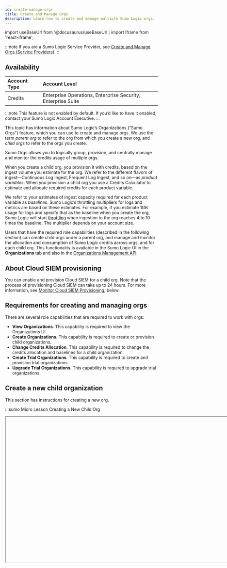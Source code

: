 ```yaml
---
id: create-manage-orgs
title: Create and Manage Orgs
description: Learn how to create and manage multiple Sumo Logic orgs.
---
```


import useBaseUrl from '@docusaurus/useBaseUrl';
import Iframe from 'react-iframe';

:::note
If you are a Sumo Logic Service Provider, see [Create and Manage Orgs (Service Providers)](create-manage-orgs-service-providers.md).
:::

## Availability

| Account Type | Account Level |
|:--------------|:--------------------------------------------------------------|
| Credits | Enterprise Operations, Enterprise Security, Enterprise Suite |

:::note
This feature is not enabled by default. If you’d like to have it enabled, contact your Sumo Logic Account Executive.
:::

This topic has information about Sumo Logic’s Organizations (“Sumo Orgs”) feature, which you can use to create and manage orgs. We use the term *parent org* to refer to the org from which you create a new org, and *child orgs* to refer to the orgs you create. 

Sumo Orgs allows you to logically group, provision, and centrally manage and monitor the credits usage of multiple orgs.

When you create a child org, you provision it with credits, based on the ingest volume you estimate for the org. We refer to the different flavors of ingest—Continuous Log Ingest, Frequent Log Ingest, and so on—as *product variables*. When you provision a child org you use a Credits Calculator to estimate and allocate required credits for each product variable. 

We refer to your estimates of ingest capacity required for each product variable as *baselines*. Sumo Logic’s throttling multipliers for logs and metrics are based on these estimates. For example, if you estimate 1GB usage for logs and specify that as the baseline when you create the org, Sumo Logic will start [throttling](/docs/manage/ingestion-volume/log-ingestion.md) when ingestion to the org reaches 4 to 10 times the baseline. The multiplier depends on your account size.

Users that have the required role capabilities (described in the following section) can create child orgs under a parent org, and manage and monitor the allocation and consumption of Sumo Logic credits across orgs, and for each child org. This functionality is available in the Sumo Logic UI in the **Organizations** tab and also in the [Organizations Management API](https://organizations.sumologic.com/docs/).

## About Cloud SIEM provisioning

You can enable and provision Cloud SIEM for a child org. Note that the process of provisioning Cloud SIEM can take up to 24 hours. For more information, see [Monitor Cloud SIEM Provisioning](#monitor-cloud-siem-provisioning), below.

## Requirements for creating and managing orgs

There are several role capabilities that are required to work with orgs:

* **View Organizations**. This capability is required to view the Organizations UI.
* **Create Organizations**. This capability is required to create or provision child organizations.
* **Change Credits Allocation**. This capability is required to change the credits allocation and baselines for a child organization. 
* **Create Trial Organizations**. This capability is required to create and provision trial organizations. 
* **Upgrade Trial Organizations**. This capability is required to upgrade trial organizations. 

## Create a new child organization

This section has instructions for creating a new org.

:::sumo Micro Lesson
Creating a New Child Org
<Iframe url="https://www.youtube.com/embed/omTHPAJ9dIg?si=m5dVp5oXu29wq4Pu"
        width="854px"
        height="480px"
        id="myId"
        className="video-container"
        display="initial"
        position="relative"
        allow="accelerometer; autoplay=1; clipboard-write; encrypted-media; gyroscope; picture-in-picture"
        allowfullscreen
        />
:::

:::note
After you create a new org, you can’t delete it.
:::

1. <!--Kanso [**Classic UI**](/docs/get-started/sumo-logic-ui/). Kanso--> In the main Sumo Logic menu, select **Administration > Organizations**. <!--Kanso <br/>[**New UI**](/docs/get-started/sumo-logic-ui-new/). In the top menu select **Administration**, and then under **Account** select **Organizations**. You can also click the **Go To...** menu at the top of the screen and select **Organizations**. Kanso-->
1. Click **+ Add Organization**.<br/> <img src={useBaseUrl('/img/subscriptions/add-org.png')} alt="add-org" style={{border:'1px solid gray'}} width="800" />
1. The **Create New Organization** pane appears. <br/> <img src={useBaseUrl('/img/subscriptions/create-new-org.png')} alt="create-new-org.png" style={{border:'1px solid gray'}} width="400" />

### Allocate Credits

1. **Plan Type**. Select your organization's plan type. 
1. **Deployment**. Select a Sumo Logic deployment from the list.
      :::note
      Depending on your Sumo Logic subscription type, creating an org in a different deployment than the parent may result in a deployment charge being applied on the usage.
      :::
1. Click **Set Baseline**.
      :::note
      You need to set the baseline to allocate credits.
      :::
      <img src={useBaseUrl('img/subscriptions/allocate-credits-set-baseline.png')} alt="allocate-credits-set-baseline" style={{border:'1px solid gray'}} width="450" />
1. In the credits calculator, enter the following:
      * **Continuous Log Ingest**. Enter estimated daily ingestion to the Continuous Tier.
      * **Frequent Log Ingest.** Enter estimated daily ingestion to the Frequent Tier.
      * **Infrequent Log Ingest.** Enter estimated daily ingestion to the Infrequent Tier.
      * **Metrics**. Enter estimated daily metric data points per minute (DPM) ingestion.
      * **Tracing**. Enter estimated daily ingestion of traces.<br/> <img src={useBaseUrl('img/subscriptions/credits-calculator.png')} alt="calculator" style={{border:'1px solid gray'}} width="450" />
1. **Cloud SIEM Enterprise**. Click the checkbox to enable Cloud SIEM. When the **Cloud Log Ingest** field appears, enter a value in GB.
          :::note
          Provisioning Cloud SIEM can take up to 24 hours. See [Monitor Cloud SIEM Provisioning](#monitor-cloud-siem-provisioning), below.
          :::
1. As you enter the ingestion estimates, the number of credits required for the specified ingestion levels will be incremented.
1. The calculator now shows the recommended credit allocation, which provides you a suggestion on how many credits you would need for the child org. This is calculated based on the baseline added, the burndowns in your contract, and the days remaining in your contract.
1. Throttling limits displays the rate of ingestion. To learn more, refer to [Log Ingestion](/docs/manage/ingestion-volume/log-ingestion/).
1. Once you're finished adding the baseline, click **Done**.
1. **Credits to be allocated**. The recommended credits for this child org will be displayed once you set the baseline. You can add or reduce the credit based on your requirement.
1. **Remaining Credits (Parent)**. Total balance credits available in the parent org after using the credits for child org.

### Basic Details

1. **Organization Name**. Enter a unique name for the org.
1. **Account Owner Email**. Enter the name of the account owner.
1. **Account Owner First Name**. Enter the account owner’s first name.
1. **Account Owner Last Name**. Enter the account owner’s last name.<br/> <img src={useBaseUrl('img/subscriptions/basic-details.png')} alt="basic-details" style={{border:'1px solid gray'}} width="450" />

## Update an org's credits allocation

:::sumo Micro Lesson
Watch this micro lesson to learn more about managing a child org.
<Iframe url="https://www.youtube.com/embed/ni7xMZjHdQM?si=dbMnCgDtNtGLGINs"
        width="854px"
        height="480px"
        id="myId"
        className="video-container"
        display="initial"
        position="relative"
        allow="accelerometer; autoplay=1; clipboard-write; encrypted-media; gyroscope; picture-in-picture"
        allowfullscreen
        />
:::

:::info
If the org has already depleted its credits, you can see a red color warning icon in the **Usage %** column and a red-colored usage bar in the **Allocation & usage** section when you view the selected org.
:::

To change an org's credits allocation:
1.  <!--Kanso [**Classic UI**](/docs/get-started/sumo-logic-ui/). Kanso--> In the main Sumo Logic menu, select **Administration > Organizations**. <!--Kanso <br/>[**New UI**](/docs/get-started/sumo-logic-ui-new/). In the top menu select **Administration**, and then under **Account** select **Organizations**. You can also click the **Go To...** menu at the top of the screen and select **Organizations**. Kanso-->
1. Click the row for the org you want to edit.
1. Click **Edit** in the right hand pane. <br/> <img src={useBaseUrl('img/subscriptions/edit-org-3.png')} style={{border:'1px solid gray'}} alt="your description" width="450" />
1. Under **Modify Allocation**, you can increase or decrease the credits based on your requirement.<br/> <img src={useBaseUrl('img/subscriptions/modify-allocation-button.png')} style={{border:'1px solid grey'}} alt="allocation" width="450" />
      :::note
      Ensure your total new allocation is not less than the consumed credits.
      :::
      You can select **Credits to be Added** and enter the recommended credit value or value of your choice to top-up additional credits to avoid credit depletion. This recommendation is calculated based on the usage forecast and average credit usage per day for the selected contract period.
      
      **Example 1**: Consider that you are heading towards credit depletion and need to add more credits. The below image shows you have almost run out of the credits (1840/1841) allocated to the child org. To increase the credits to the child org, select **Credits to be Added**. An info icon will appear below with a suggestion on how many credits can be added to this child org based on the usage forecast. So, in this case, it is suggested that you add 135 credits.<br/> <img src={useBaseUrl('img/subscriptions/modify-allocation-recommendation.png')} style={{border:'1px solid gray'}} alt="modify-allocation-recommendation" width="450" />
      <br/>Click **View Details** to view the detailed breakdown of the recommended value.<br/> <img src={useBaseUrl('img/subscriptions/modify-allocation-usage-forecast.png')} style={{border:'1px solid gray'}} alt="modify-allocation-usage-forecast" width="450" />

      **Example 2**: Suppose you need to increase credits for your child org. The image below shows that you have used 35 out of 31,026 credits allocated to your child org. To add more credits, select **Credits to be Added** and enter the additional credits required.<br/> <img src={useBaseUrl('img/subscriptions/modify-allocation-recommendatio-example-2.png')} style={{border:'1px solid gray'}} alt="modify-allocation-recommendatio-example-2" width="450" />
1. If you want to modify the baseline, click **View Baseline**. The credits calculator appears.
      1. Click **Edit** and follow the steps in [Allocate Credits](#allocate-credits) to update the credits allocation.<br/> <img src={useBaseUrl('img/subscriptions/edit-baseline.png')} style={{border:'1px solid gray'}} alt="edit-baseline" width="450" />
      1. Based on the new baseline values, the calculator now shows the recommended credit allocation, suggesting how many credits you should add for the child org.<br/><img src={useBaseUrl('img/subscriptions/edit-baseline-example.png')} style={{border:'1px solid gray'}} alt="edit-baseline" width="450" />
      1. Once you set the baseline, you can view the recommended value in the **Credits to be Added** section.<br/><img src={useBaseUrl('img/subscriptions/baseline-credits-to-add.png')} style={{border:'1px solid gray'}} alt="baseline-credits-to-add" width="450" />
      1. (Optional) Click **View Details** to view the detailed breakdown of additional credits required value.<br/><img src={useBaseUrl('img/subscriptions/baseline-view-details.png')} style={{border:'1px solid gray'}} alt="baseline-view-details" width="450" />
1. Click **Save** once you finish editing the credit values.

## Monitor Cloud SIEM provisioning

Provisioning Cloud SIEM can take up to 24 hours. You can determine provisioning status on the **Organizations** page. Until the provisioning is complete, you'll see a spinner and message that indicates the process is on-going.

<img src={useBaseUrl('img/cse/status.png')} style={{border:'1px solid gray'}} alt="status" />

## Monitor credits allocation and usage

This section has information about how you can monitor credit allocations and consumption across all your orgs, and for each child org. You can view the usage by orgs and child orgs on the **Account Overview** page.

* The **Credit Allocation** tile indicates the total number of credits allocated.
* The **Total Credit Usage** tile shows amount of credits consumed out of the total allocated credits.
* The **Usage Forecast** tile indicates the total consumption of the credits by the end of contract period according to the current consumption rate.

### View overall credit usage by category

You can view the aggreagte usage for all child orgs across usage category in the **Overall Usage** tab on the **Account Overview** page. Usage for the following categories is shown:

* **Continuous Ingest**. Credits used for logs ingested into the Continuous Tier.
* **Frequent Ingest**. Credits used for logs ingested into the Frequent Tier.
* **Infrequent Ingest**. Credits used for logs ingested into the Infrequent Tier.
* **Infrequent Scan**. Credits used to scan data for Infrequent Tier searches.
* **Tracing Ingest**. Credits used for traces ingested.
* **Metrics Ingest**. Credits used for metrics ingested.
* **Storage**. Credits used for log storage in the Continuous and Frequent Tiers.
* **Cloud SIEM Ingest**. Credits used for logs ingested into Cloud SIEM.
* **Infrequent Storage**. Credits used for log storage in the Infrequent Tier.
* **Promotional categories**. For more information, see [Monitoring Promotional Credit usage](sumo-logic-credits-accounts.md#monitoring-promotional-credit-usage).

By clicking the **Download Report** button, you can download the org usage data in csv format for further analysis and reporting. You can also download the detailed child org usage data in csv format by clicking **Download Detailed Credit Usages** from the kebab icon next to the Download Report button.

<img src={useBaseUrl('img/subscriptions/account-overview-new.png')} alt="your description" style={{border:'1px solid gray'}} />

### View child credit usage by category

You can view the usage of individual child orgs in the **Child Orgs** tab on the **Account Overview** page. Usage for the following categories is shown:

* The **Allocated Credits** column indicates the total number of credits allocated to the selected child org.
* The **Total Credits Used** column indicates the total amount of credits consumed for the selected child org.
* The **Usage %** column indicates the percentage of overall subscription credits that was allocated to a child org has been consumed.
* The **Forecast** column indicates the percentage of total consumption of the credits by the end of contract period according to the current consumption rate for a selected child org.
* The **Usage % Change** column indicates the difference in credit usage by your child organisations over time. For example, if you choose the date from Jan 1 to Jan 7, it will show the usage difference between Dec 25 to Dec 31 and Jan 1 to Jan 7 for each child organisation.

By clicking the **Download Report** button, you can download the child org usage data in csv format for further analysis and reporting.

<img src={useBaseUrl('img/subscriptions/child-org.png')} alt="your description" style={{border:'1px solid gray'}} />

By clicking any of the selected child orgs, a side panel opens up in which you can view the individual usage for the following categories:

* **Continuous Ingest**. Credits used for logs ingested into the Continuous Tier for the selected child org.
* **Frequent Ingest**. Credits used for logs ingested into the Frequent Tier for the selected child org.
* **Infrequent Ingest**. Credits used for logs ingested into the Infrequent Tier for the selected child org.
* **Infrequent Scan**. Credits used to scan data for Infrequent Tier searches.
* **Tracing Ingest**. Credits used for traces ingested for the selected child org.
* **Metrics Ingest**. Credits used for metrics ingested for the selected child org.
* **Storage**. Credits used for log storage in the Continuous and Frequent Tiers for the selected child org.
* **Cloud SIEM Ingest**. Credits used for logs ingested into Cloud SIEM for the selected child org.
* **Infrequent Storage**. Credits used for log storage in the Infrequent Tier for the selected child org.

By clicking the **Download Report** button, you can download the selected child org usage data in csv format for further analysis and reporting.

<img src={useBaseUrl('img/subscriptions/child-credit-usage.png')} alt="your description" style={{border:'1px solid gray'}} />

## Access a child org

If a [custom subdomain](manage-org-settings.md#set-up-a-customsubdomain) has been configured for a child org, and you have an account in the org, you can access it from the **Organizations** UI.

1.  <!--Kanso [**Classic UI**](/docs/get-started/sumo-logic-ui/). Kanso--> In the main Sumo Logic menu, select **Administration > Organizations**. <!--Kanso <br/>[**New UI**](/docs/get-started/sumo-logic-ui-new/). In the top menu select **Administration**, and then under **Account** select **Organizations**. You can also click the **Go To...** menu at the top of the screen and select **Organizations**. Kanso-->
1. Click the row for the org you want to access.
1. Click **Access Organization** in the right hand pane. <br/> <img src={useBaseUrl('img/subscriptions/access-org.png')} alt="your description" style={{border:'1px solid gray'}} width="450"/>

## View child credits usage

You can access the child credits usage for a selected organization from the **Organizations** UI. 

1.  <!--Kanso [**Classic UI**](/docs/get-started/sumo-logic-ui/). Kanso--> In the main Sumo Logic menu, select **Administration > Organizations**. <!--Kanso <br/>[**New UI**](/docs/get-started/sumo-logic-ui-new/). In the top menu select **Administration**, and then under **Account** select **Organizations**. You can also click the **Go To...** menu at the top of the screen and select **Organizations**. Kanso-->
1. Click the row for the org you want to access the credits usage.
1. You can see the total percentage of credits consumed out of the total number of credits allocated in the **Allocation & usage** section.
1. Click **Open in Account Overview** for a detailed child credit usage report for the selected organization.<br/> <img src={useBaseUrl('img/subscriptions/child-credits-usage.png')} alt="child-credits-usage" style={{border:'1px solid gray'}} width="450"/>

## View baselines

Your estimates of ingest capacity required for each product variable are called as baselines. Sumo Logic’s throttling multipliers for logs and metrics are based on these estimates, you can access it from the **Organizations** UI.

1.  <!--Kanso [**Classic UI**](/docs/get-started/sumo-logic-ui/). Kanso--> In the main Sumo Logic menu, select **Administration > Organizations**. <!--Kanso <br/>[**New UI**](/docs/get-started/sumo-logic-ui-new/). In the top menu select **Administration**, and then under **Account** select **Organizations**. You can also click the **Go To...** menu at the top of the screen and select **Organizations**. Kanso-->
1. Click the row for the org you want to check the baselines.
1. Click **Edit** in the right hand pane. <br/> <img src={useBaseUrl('img/subscriptions/edit-org-3.png')} style={{border:'1px solid gray'}} alt="your description" width="450" />
1. To view the baseline, click **View Baseline**.<br/> <img src={useBaseUrl('img/subscriptions/baselines_3.png')} alt="baselines_2" style={{border:'1px solid gray'}} width="450"/> <br/> <img src={useBaseUrl('img/subscriptions/baselines_2.png')} alt="baselines_2" style={{border:'1px solid gray'}} width="450"/>

## Audit logging for organizations

This section has examples of the messages Sumo Logic writes to the Audit Event Index when you create or update an org.

### OrganizationCreated

```
{"operator":{"email":"PF6gIXhGj33LzP8Ba7kzJkL9EAtz6RuSMYHHKnqbEICUz7PITMdceGFRdQESZ2JwpL7BSbGaOaUYmgADz3USgExa7egWZ8UY2wmm","id":"000000000AEE3701","interface":"INTERNAL","sessionId":"no_session","sourceIp":"54.177.241.252","type":"UserContext"},"organizationIdentity":{"email":"pjain+1ljjjjjlwasdk@sumologic.com","organizationName":"akjdhfjkhwqiue","firstName":"kajsdfh","lastName":"sakjdsh","orgId":"000000000AF45F28","deploymentId":"nite"},"subscriptionDetails":{"startDate":{"year":2020,"month":12,"day":16},"endDate":{"year":2021,"month":5,"day":11},"plan":"SUMO-ENT-SUI","credits":4388,"baselines":{"continuousIngest":1,"continuousStorage":30,"frequentIngest":1,"frequentStorage":30,"infrequentIngest":1,"infrequentStorage":30,"infrequentScan":0,"metrics":1,"cseIngest":0,"cseStorage":0}},"eventType":"Audit","severityLevel":"Info","accountId":"000000000AE07391","eventId":"67718e94-a8a3-4478-b778-975cd0e18e55","eventName":"OrganizationCreated","eventTime":"2020-12-17T04:59:05.584Z","eventFormatVersion":"1.0 beta","subsystem":"organizations"}
```

### OrganizationUpdated

```
{"operator":{"email":"rmVOQ8CwUBuxqDydSLIV2ZljEogPcR7fwZiIShCBldZ5jhEl1c4wLHJhL1j6xkzVPVuqVJFf1c5VUvOMESv4ieY0xrxuVET6JXTw","id":"000000000B0858AE","interface":"INTERNAL","sessionId":"no_session","sourceIp":"122.181.102.148","type":"UserContext"},"organizationIdentity":{"email":"fkonkpjg3z@mail.peaksum.com","organizationName":"QEV9Z3Z","firstName":"ne3ieXF","lastName":"85lZdXD","orgId":"000000000AF35705","deploymentId":"nite"},"from":{"continuousIngest":200,"continuousStorage":30,"frequentIngest":200,"frequentStorage":30,"infrequentIngest":200,"infrequentStorage":30,"infrequentScan":0,"metrics":200,"cseIngest":0,"cseStorage":0},"to":{"continuousIngest":201,"continuousStorage":30,"frequentIngest":200,"frequentStorage":30,"infrequentIngest":200,"infrequentStorage":30,"infrequentScan":0,"metrics":200,"cseIngest":0,"cseStorage":0},"eventType":"Audit","severityLevel":"Info","accountId":"000000000AE07391","eventId":"2f816b83-3f10-434f-b5b9-e73aa223fd5d","eventName":"OrganizationUpdated","eventTime":"2020-12-16T11:29:53.428Z","eventFormatVersion":"1.0 beta","subsystem":"organizations"}
```
